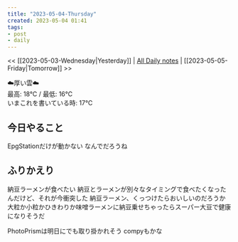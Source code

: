 ```yaml
---
title: "2023-05-04-Thursday"
created: 2023-05-04 01:41
tags:
- post
- daily
---
```


<< [[2023-05-03-Wednesday|Yesterday]] | [All Daily notes](/tags/daily) | [[2023-05-05-Friday|Tomorrow]] >>

☁️厚い雲☁️  
最高: 18℃ / 最低: 16℃  
いまこれを書いている時: 17℃

## 今日やること

EpgStationだけが動かない
なんでだろうね

## ふりかえり

納豆ラーメンが食べたい
納豆とラーメンが別々なタイミングで食べたくなったんだけど、それが今衝突した
納豆ラーメン、くっつけたらおいしいのだろうか
大粒か小粒かひきわりか味噌ラーメンに納豆乗せちゃったらスーパー大豆で健康になりそうだ

PhotoPrismは明日にでも取り掛かれそう
compyもかな
